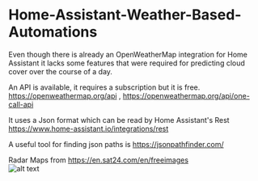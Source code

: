 # Home-Assistant-Weather-Based-Automations
Even though there is already an OpenWeatherMap integration for Home Assistant it lacks some features that were required for predicting cloud cover over the course of a day.<br />

An API is available, it requires a subscription but it is free. https://openweathermap.org/api , https://openweathermap.org/api/one-call-api <br />

It uses a Json format which can be read by Home Assistant's Rest https://www.home-assistant.io/integrations/rest <br />

A useful tool for finding json paths is https://jsonpathfinder.com/ <br />

Radar Maps from https://en.sat24.com/en/freeimages<br />
![alt text](https://live.staticflickr.com/65535/51629349087_5e728fc3c9_c.jpg)
